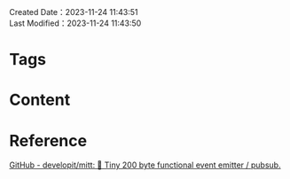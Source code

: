 Created Date：2023-11-24 11:43:51  
Last Modified：2023-11-24 11:43:50

# Tags

# Content

# Reference

[GitHub - developit/mitt: 🥊 Tiny 200 byte functional event emitter / pubsub.](https://github.com/developit/mitt)
